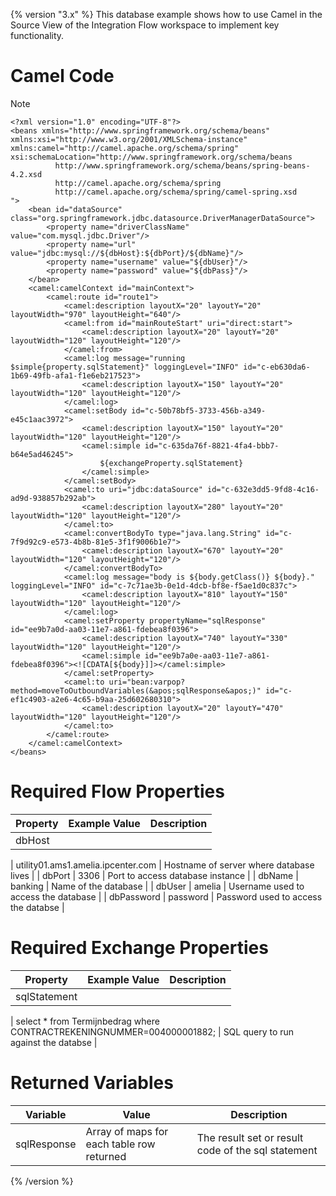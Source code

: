 {% version "3.x" %}
This database example shows how to use Camel in the Source View of the Integration Flow workspace to implement key functionality.
# Camel Code
> [!note]  
>
>     <?xml version="1.0" encoding="UTF-8"?>
>     <beans xmlns="http://www.springframework.org/schema/beans" xmlns:xsi="http://www.w3.org/2001/XMLSchema-instance" xmlns:camel="http://camel.apache.org/schema/spring" xsi:schemaLocation="http://www.springframework.org/schema/beans
>               http://www.springframework.org/schema/beans/spring-beans-4.2.xsd
>               http://camel.apache.org/schema/spring
>               http://camel.apache.org/schema/spring/camel-spring.xsd
>     ">
>         <bean id="dataSource" class="org.springframework.jdbc.datasource.DriverManagerDataSource">
>             <property name="driverClassName" value="com.mysql.jdbc.Driver"/>
>             <property name="url" value="jdbc:mysql://${dbHost}:${dbPort}/${dbName}"/>
>             <property name="username" value="${dbUser}"/>
>             <property name="password" value="${dbPass}"/>
>         </bean>
>         <camel:camelContext id="mainContext">
>             <camel:route id="route1">
>                 <camel:description layoutX="20" layoutY="20" layoutWidth="970" layoutHeight="640"/>
>                 <camel:from id="mainRouteStart" uri="direct:start">
>                     <camel:description layoutX="20" layoutY="20" layoutWidth="120" layoutHeight="120"/>
>                 </camel:from>
>                 <camel:log message="running $simple{property.sqlStatement}" loggingLevel="INFO" id="c-eb630da6-1b69-49fb-afa1-f1e6eb217523">
>                     <camel:description layoutX="150" layoutY="20" layoutWidth="120" layoutHeight="120"/>
>                 </camel:log>
>                 <camel:setBody id="c-50b78bf5-3733-456b-a349-e45c1aac3972">
>                     <camel:description layoutX="150" layoutY="20" layoutWidth="120" layoutHeight="120"/>
>                     <camel:simple id="c-635da76f-8821-4fa4-bbb7-b64e5ad46245">
>                         ${exchangeProperty.sqlStatement}
>                     </camel:simple>
>                 </camel:setBody>
>                 <camel:to uri="jdbc:dataSource" id="c-632e3dd5-9fd8-4c16-ad9d-938857b292ab">
>                     <camel:description layoutX="280" layoutY="20" layoutWidth="120" layoutHeight="120"/>
>                 </camel:to>
>                 <camel:convertBodyTo type="java.lang.String" id="c-7f9d92c9-e573-4b8b-81e5-3f1f9006b1e7">
>                     <camel:description layoutX="670" layoutY="20" layoutWidth="120" layoutHeight="120"/>
>                 </camel:convertBodyTo>
>                 <camel:log message="body is ${body.getClass()} ${body}." loggingLevel="INFO" id="c-7c71ae3b-0e1d-4dcb-bf8e-f5ae1d0c837c">
>                     <camel:description layoutX="810" layoutY="150" layoutWidth="120" layoutHeight="120"/>
>                 </camel:log>
>                 <camel:setProperty propertyName="sqlResponse" id="ee9b7a0d-aa03-11e7-a861-fdebea8f0396">
>                     <camel:description layoutX="740" layoutY="330" layoutWidth="120" layoutHeight="120"/>
>                     <camel:simple id="ee9b7a0e-aa03-11e7-a861-fdebea8f0396"><![CDATA[${body}]]></camel:simple>
>                 </camel:setProperty>
>                 <camel:to uri="bean:varpop?method=moveToOutboundVariables(&apos;sqlResponse&apos;)" id="c-ef1c4903-a2e6-4c65-b9aa-25d602680310">
>                     <camel:description layoutX="20" layoutY="470" layoutWidth="120" layoutHeight="120"/>
>                 </camel:to>
>             </camel:route>
>         </camel:camelContext>
>     </beans>

# Required Flow Properties

| Property | Example Value | Description |
| ----|----|----|
| dbHost

\|
utility01.ams1.amelia.ipcenter.com
\| Hostname of server where database lives \| \|
    dbPort
\| 3306 \| Port to access database instance \| \|
    dbName
\| banking \| Name of the database \| \|
    dbUser
\| amelia \| Username used to access the database \| \|
    dbPassword
\| password \| Password used to access the databse \|
# Required Exchange Properties

| Property | Example Value | Description |
| ----|----|----|
| sqlStatement

\| select \* from Termijnbedrag where CONTRACTREKENINGNUMMER=004000001882; \| SQL query to run against the databse \|
# Returned Variables

| Variable | Value | Description |
| ----|----|----|
| sqlResponse | Array of maps for each table row returned | The result set or result code of the sql statement |

{% /version %}
